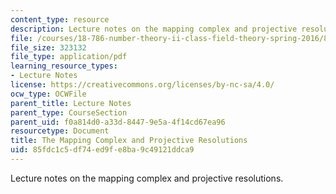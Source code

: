 ```yaml
---
content_type: resource
description: Lecture notes on the mapping complex and projective resolutions.
file: /courses/18-786-number-theory-ii-class-field-theory-spring-2016/85fdc1c5df74ed9fe8ba9c49121ddca9_MIT18_786S16_lec11.pdf
file_size: 323132
file_type: application/pdf
learning_resource_types:
- Lecture Notes
license: https://creativecommons.org/licenses/by-nc-sa/4.0/
ocw_type: OCWFile
parent_title: Lecture Notes
parent_type: CourseSection
parent_uid: f0a814d0-a33d-8447-9e5a-4f14cd67ea96
resourcetype: Document
title: The Mapping Complex and Projective Resolutions
uid: 85fdc1c5-df74-ed9f-e8ba-9c49121ddca9
---
```

Lecture notes on the mapping complex and projective resolutions.